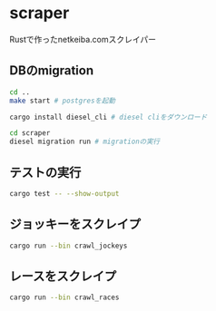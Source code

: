 # scraper

Rustで作ったnetkeiba.comスクレイパー

## DBのmigration
```bash
cd ..
make start # postgresを起動

cargo install diesel_cli # diesel cliをダウンロード

cd scraper
diesel migration run # migrationの実行
```

## テストの実行

```bash
cargo test -- --show-output
```

## ジョッキーをスクレイプ

```bash
cargo run --bin crawl_jockeys
```

## レースをスクレイプ

```bash
cargo run --bin crawl_races
```
